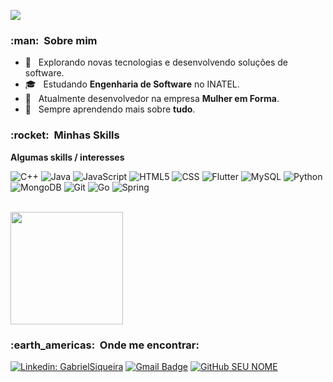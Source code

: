 
![](https://komarev.com/ghpvc/?username=gabrielss2406&color=006bed)

<h3> :man: &nbsp;Sobre mim </h3>

- 🤔 &nbsp; Explorando novas tecnologias e desenvolvendo soluções de software.
- 🎓 &nbsp; Estudando **Engenharia de Software** no INATEL.
- 💼 &nbsp; Atualmente desenvolvedor na empresa **Mulher em Forma**.
- 🌱 &nbsp; Sempre aprendendo mais sobre **tudo**.

<h3> :rocket: &nbsp;Minhas Skills </h3>

**Algumas skills / interesses**

  ![C++](https://img.shields.io/badge/C%2B%2B-00599C?style=for-the-badge&logo=c%2B%2B&logoColor=white)
  ![Java](https://img.shields.io/badge/Java-ED8B00?style=for-the-badge&logo=java&logoColor=white)
  ![JavaScript](https://img.shields.io/badge/JavaScript-323330?style=for-the-badge&logo=javascript&logoColor=F7DF1E)
  ![HTML5](https://img.shields.io/badge/HTML5-E34F26?style=for-the-badge&logo=html5&logoColor=white)
  ![CSS](https://img.shields.io/badge/CSS-239120?&style=for-the-badge&logo=css3&logoColor=white)
  ![Flutter](https://img.shields.io/badge/Flutter-02569B?style=for-the-badge&logo=flutter&logoColor=white)
  ![MySQL](https://img.shields.io/badge/MySQL-00000F?style=for-the-badge&logo=mysql&logoColor=white)
  ![Python](https://img.shields.io/badge/Python-3776AB?style=for-the-badge&logo=python&logoColor=white)
  ![MongoDB](https://img.shields.io/badge/MongoDB-4EA94B?style=for-the-badge&logo=mongodb&logoColor=white)
  ![Git](https://img.shields.io/badge/Git-E34F26?style=for-the-badge&logo=git&logoColor=white)
  ![Go](https://img.shields.io/badge/Go-00ADD8?style=for-the-badge&logo=go&logoColor=white)
  ![Spring](https://img.shields.io/badge/spring-%236DB33F.svg?style=for-the-badge&logo=spring&logoColor=white)

<br/>

<a href="https://github.com/gabrielss2406">
  <img height="180em" src="https://github-readme-stats.vercel.app/api?username=gabrielss2406&theme=dracula&show_icons=true" />
</a>

<br/>

<h3> :earth_americas: &nbsp;Onde me encontrar: </h3> 

[![Linkedin: GabrielSiqueira](https://img.shields.io/badge/-Gabriel_Siqueira-blue?style=flat-square&logo=Linkedin&logoColor=white&link=https://www.linkedin.com/in/gabriel-siqueira-75889a195/)](https://www.linkedin.com/in/gabriel-siqueira-75889a195/)
[![Gmail Badge](https://img.shields.io/badge/-gabrielss2406@gmail.com-006bed?style=flat-square&logo=Gmail&logoColor=white&link=mailto:gabrielss2406@gmail.com)](mailto:gabrielss2406@gmail.com)
[![GitHub SEU NOME]( https://img.shields.io/github/followers/gabrielss2406?label=follow&style=social)](https://github.com/gabrielss2406)
